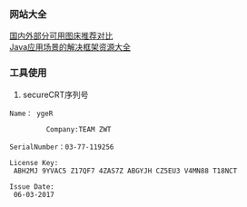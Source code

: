 ### 网站大全
[国内外部分可用图床推荐对比](https://www.jianshu.com/p/9dbef7ae6e3b)  
[Java应用场景的解决框架资源大全 ](http://blog.51cto.com/thinklili/1745498)

### 工具使用
1. secureCRT序列号

```
Name： ygeR      

         Company:TEAM ZWT

SerialNumber：03-77-119256

License Key:
 ABH2MJ 9YVAC5 Z17QF7 4ZAS7Z ABGYJH CZ5EU3 V4MN88 T18NCT

Issue Date:
 06-03-2017
```